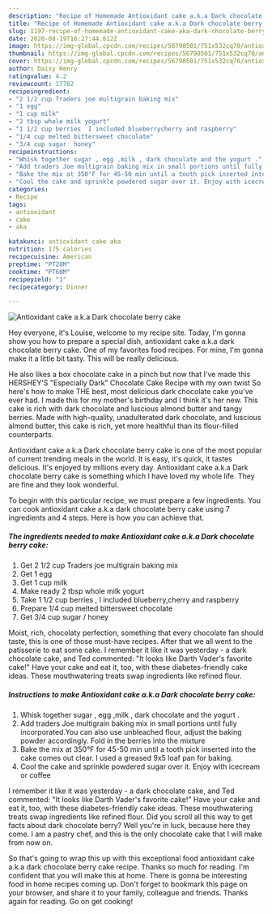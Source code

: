 ```yaml
---
description: "Recipe of Homemade Antioxidant cake a.k.a Dark chocolate berry cake"
title: "Recipe of Homemade Antioxidant cake a.k.a Dark chocolate berry cake"
slug: 1197-recipe-of-homemade-antioxidant-cake-aka-dark-chocolate-berry-cake
date: 2020-08-19T16:27:44.612Z
image: https://img-global.cpcdn.com/recipes/56790501/751x532cq70/antioxidant-cake-aka-dark-chocolate-berry-cake-recipe-main-photo.jpg
thumbnail: https://img-global.cpcdn.com/recipes/56790501/751x532cq70/antioxidant-cake-aka-dark-chocolate-berry-cake-recipe-main-photo.jpg
cover: https://img-global.cpcdn.com/recipes/56790501/751x532cq70/antioxidant-cake-aka-dark-chocolate-berry-cake-recipe-main-photo.jpg
author: Daisy Henry
ratingvalue: 4.2
reviewcount: 17782
recipeingredient:
- "2 1/2 cup Traders joe multigrain baking mix"
- "1 egg"
- "1 cup milk"
- "2 tbsp whole milk yogurt"
- "1 1/2 cup berries  I included blueberrycherry and raspberry"
- "1/4 cup melted bittersweet chocolate"
- "3/4 cup sugar  honey"
recipeinstructions:
- "Whisk together sugar , egg ,milk , dark chocolate and the yogurt ."
- "Add traders Joe multigrain baking mix in small portions until fully incorporated.You can also use unbleached flour, adjust the baking powder accordingly. Fold in the berries into the mixture"
- "Bake the mix at 350°F for 45-50 min until a tooth pick inserted into the cake comes out clear. I used a greased 9x5 loaf pan for baking."
- "Cool the cake and sprinkle powdered sugar over it. Enjoy with icecream or coffee"
categories:
- Recipe
tags:
- antioxidant
- cake
- aka

katakunci: antioxidant cake aka 
nutrition: 175 calories
recipecuisine: American
preptime: "PT28M"
cooktime: "PT60M"
recipeyield: "1"
recipecategory: Dinner

---
```



![Antioxidant cake a.k.a Dark chocolate berry cake](https://img-global.cpcdn.com/recipes/56790501/751x532cq70/antioxidant-cake-aka-dark-chocolate-berry-cake-recipe-main-photo.jpg)

Hey everyone, it's Louise, welcome to my recipe site. Today, I'm gonna show you how to prepare a special dish, antioxidant cake a.k.a dark chocolate berry cake. One of my favorites food recipes. For mine, I'm gonna make it a little bit tasty. This will be really delicious.

He also likes a box chocolate cake in a pinch but now that I&#39;ve made this HERSHEY&#39;S &#34;Especially Dark&#34; Chocolate Cake Recipe with my own twist So here&#39;s how to make THE best, most delicious dark chocolate cake you&#39;ve ever had. I made this for my mother&#39;s birthday and I think it&#39;s her new. This cake is rich with dark chocolate and luscious almond butter and tangy berries. Made with high-quality, unadulterated dark chocolate, and luscious almond butter, this cake is rich, yet more healthful than its flour-filled counterparts.

Antioxidant cake a.k.a Dark chocolate berry cake is one of the most popular of current trending meals in the world. It is easy, it's quick, it tastes delicious. It's enjoyed by millions every day. Antioxidant cake a.k.a Dark chocolate berry cake is something which I have loved my whole life. They are fine and they look wonderful.


To begin with this particular recipe, we must prepare a few ingredients. You can cook antioxidant cake a.k.a dark chocolate berry cake using 7 ingredients and 4 steps. Here is how you can achieve that.

<!--inarticleads1-->

##### The ingredients needed to make Antioxidant cake a.k.a Dark chocolate berry cake:

1. Get 2 1/2 cup Traders joe multigrain baking mix
1. Get 1 egg
1. Get 1 cup milk
1. Make ready 2 tbsp whole milk yogurt
1. Take 1 1/2 cup berries , I included blueberry,cherry and raspberry
1. Prepare 1/4 cup melted bittersweet chocolate
1. Get 3/4 cup sugar / honey


Moist, rich, chocolaty perfection, something that every chocolate fan should taste, this is one of those must-have recipes. After that we all went to the patisserie to eat some cake. I remember it like it was yesterday - a dark chocolate cake, and Ted commented: &#34;It looks like Darth Vader&#39;s favorite cake!&#34; Have your cake and eat it, too, with these diabetes-friendly cake ideas. These mouthwatering treats swap ingredients like refined flour. 

<!--inarticleads2-->

##### Instructions to make Antioxidant cake a.k.a Dark chocolate berry cake:

1. Whisk together sugar , egg ,milk , dark chocolate and the yogurt .
1. Add traders Joe multigrain baking mix in small portions until fully incorporated.You can also use unbleached flour, adjust the baking powder accordingly. Fold in the berries into the mixture
1. Bake the mix at 350°F for 45-50 min until a tooth pick inserted into the cake comes out clear. I used a greased 9x5 loaf pan for baking.
1. Cool the cake and sprinkle powdered sugar over it. Enjoy with icecream or coffee


I remember it like it was yesterday - a dark chocolate cake, and Ted commented: &#34;It looks like Darth Vader&#39;s favorite cake!&#34; Have your cake and eat it, too, with these diabetes-friendly cake ideas. These mouthwatering treats swap ingredients like refined flour. Did you scroll all this way to get facts about dark chocolate berry? Well you&#39;re in luck, because here they come. I am a pastry chef, and this is the only chocolate cake that I will make from now on. 

So that's going to wrap this up with this exceptional food antioxidant cake a.k.a dark chocolate berry cake recipe. Thanks so much for reading. I'm confident that you will make this at home. There is gonna be interesting food in home recipes coming up. Don't forget to bookmark this page on your browser, and share it to your family, colleague and friends. Thanks again for reading. Go on get cooking!
